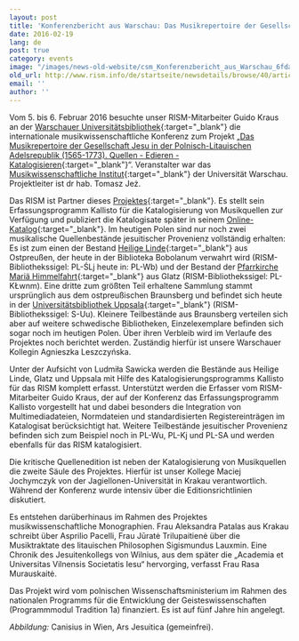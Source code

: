 ```yaml
---
layout: post
title: 'Konferenzbericht aus Warschau: Das Musikrepertoire der Gesellschaft Jesu in der Polnisch-Litauischen Adelsrepublik (1565-1773)'
date: 2016-02-19
lang: de
post: true
category: events
image: "/images/news-old-website/csm_Konferenzbericht_aus_Warschau_6fdab02c3a.jpg"
old_url: http://www.rism.info/de/startseite/newsdetails/browse/40/article/64/conference-the-music-repertoire-of-the-society-of-jesus-in-the-polish-lithuanian-commonwealth-1565.html
email: ''
author: ''
---
```


Vom 5. bis 6. Februar 2016 besuchte unser RISM-Mitarbeiter Guido Kraus an der [Warschauer Universitätsbibliothek](http://www.buw.uw.edu.pl/en/){:target="_blank"} die internationale musikwissenschaftliche Konferenz zum Projekt „[Das Musikrepertoire der Gesellschaft Jesu in der Polnisch-Litauischen Adelsrepublik (1565-1773). Quellen - Edieren - Katalogisieren](http://fontesmusicae.pl/conferences/our-conference-on-5th-6th-february-already/){:target="_blank"}“. Veranstalter war das [Musikwissenschaftliche Institut](http://www.imuz.uw.edu.pl/index.php/en/){:target="_blank"} der Universität Warschau. Projektleiter ist dr hab. Tomasz Jeż.

Das RISM ist Partner dieses [Projektes](http://fontesmusicae.pl/projects/){:target="_blank"}. Es stellt sein Erfassungsprogramm Kallisto für die Katalogisierung von Musikquellen zur Verfügung und publiziert die Katalogisate später in seinem [Online-Katalog](https://opac.rism.info/metaopac/start.do?View=rism){:target="_blank"}. Im heutigen Polen sind nur noch zwei musikalische Quellenbestände jesuitischer Provenienz vollständig erhalten: Es ist zum einen der Bestand [Heilige Linde](http://www.swieta-lipka.pl/){:target="_blank"} aus Ostpreußen, der heute in der Biblioteka Bobolanum verwahrt wird (RISM-Bibliothekssigel: PL-ŚLj heute in: PL-Wb) und der Bestand der [Pfarrkirche Mariä Himmelfahrt](http://www.klodzko.pl/umklod/index.php/de/fuer-touristen/sehenswuerdigkeiten/kosciol-pw-wnmp-de){:target="_blank"} aus Glatz (RISM-Bibliothekssigel: PL-KŁwnm). Eine dritte zum größten Teil erhaltene Sammlung stammt ursprünglich aus dem ostpreußischen Braunsberg und befindet sich heute in der [Universitätsbibliothek Uppsala](http://www.ub.uu.se/){:target="_blank"} (RISM-Bibliothekssigel: S-Uu). Kleinere Teilbestände aus Braunsberg verteilen sich aber auf weitere schwedische Bibliotheken, Einzelexemplare befinden sich sogar noch im heutigen Polen. Über ihren Verbleib wird im Verlaufe des Projektes noch berichtet werden. Zuständig hierfür ist unsere Warschauer Kollegin Agnieszka Leszczyńska.

Unter der Aufsicht von Ludmiła Sawicka werden die Bestände aus Heilige Linde, Glatz und Uppsala mit Hilfe des Katalogisierungsprogramms Kallisto für das RISM komplett erfasst. Unterstützt werden die Erfasser vom RISM-Mitarbeiter Guido Kraus, der auf der Konferenz das Erfassungsprogramm Kallisto vorgestellt hat und dabei besonders die Integration von Multimediadateien, Normdateien und standardisierten Registereinträgen im Katalogisat berücksichtigt hat. Weitere Teilbestände jesuitischer Provenienz befinden sich zum Beispiel noch in PL-Wu, PL-Kj und PL-SA und werden ebenfalls für das RISM katalogisiert.

Die kritische Quellenedition ist neben der Katalogisierung von Musikquellen die zweite Säule des Projektes. Hierfür ist unser Kollege Maciej Jochymczyk von der Jagiellonen-Universität in Krakau verantwortlich. Während der Konferenz wurde intensiv über die Editionsrichtlinien diskutiert.

Es entstehen darüberhinaus im Rahmen des Projektes musikwissenschaftliche Monographien. Frau Aleksandra Patalas aus Krakau schreibt über Asprilio Pacelli, Frau Jūratė Trilupaitienė über die Musiktraktate des litauischen Philosophen Sigismundus Lauxmin. Eine Chronik des Jesuitenkollegs von Wilnius, aus dem später die „Academia et Universitas Vilnensis Societatis Iesu“ hervorging, verfasst Frau Rasa Murauskaitė.

Das Projekt wird vom polnischen Wissenschaftsministerium im Rahmen des nationalen Programms für die Entwicklung der Geisteswissenschaften (Programmmodul Tradition 1a) finanziert. Es ist auf fünf Jahre hin angelegt.

_Abbildung:_ Canisius in Wien, Ars Jesuitica (gemeinfrei).
